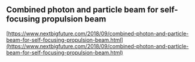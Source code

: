## Combined photon and particle beam for self-focusing propulsion beam
  
  [https://www.nextbigfuture.com/2018/09/combined-photon-and-particle-beam-for-self-focusing-propulsion-beam.html](https://www.nextbigfuture.com/2018/09/combined-photon-and-particle-beam-for-self-focusing-propulsion-beam.html)
